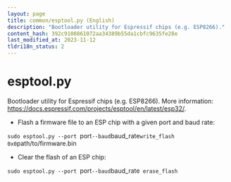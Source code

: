 ```yaml
---
layout: page
title: common/esptool.py (English)
description: "Bootloader utility for Espressif chips (e.g. ESP8266)."
content_hash: 392c9100861072aa34389b55da1cbfc9635fe28e
last_modified_at: 2023-11-12
tldri18n_status: 2
---
```

# esptool.py

Bootloader utility for Espressif chips (e.g. ESP8266).
More information: <https://docs.espressif.com/projects/esptool/en/latest/esp32/>.

- Flash a firmware file to an ESP chip with a given port and baud rate:

`sudo esptool.py --port `<span class="tldr-var badge badge-pill bg-dark-lm bg-white-dm text-white-lm text-dark-dm font-weight-bold">port</span>` --baud `<span class="tldr-var badge badge-pill bg-dark-lm bg-white-dm text-white-lm text-dark-dm font-weight-bold">baud_rate</span>` write_flash 0x0 `<span class="tldr-var badge badge-pill bg-dark-lm bg-white-dm text-white-lm text-dark-dm font-weight-bold">path/to/firmware.bin</span>

- Clear the flash of an ESP chip:

`sudo esptool.py --port `<span class="tldr-var badge badge-pill bg-dark-lm bg-white-dm text-white-lm text-dark-dm font-weight-bold">port</span>` --baud `<span class="tldr-var badge badge-pill bg-dark-lm bg-white-dm text-white-lm text-dark-dm font-weight-bold">baud_rate</span>` erase_flash`
